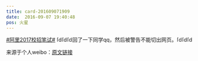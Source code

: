 ```yaml
---
title: card-201609071909
date:  2016-09-07 19:40:48
pos: 火星
---
```

<a  href="https://m.weibo.cn/search?containerid=231522type%3D1%26t%3D10%26q%3D%23%E9%98%BF%E9%87%8C2017%E6%A0%A1%E6%8B%9B%E7%AC%94%E8%AF%95%23" data-hide=""><span class="surl-text">#阿里2017校招笔试#</span></a> <span class="url-icon"><img alt=[doge] src="https://h5.sinaimg.cn/m/emoticon/icon/others/d_doge-be7f768d78.png" style="width:1em; height:1em;" /></span><span class="url-icon"><img alt=[doge] src="https://h5.sinaimg.cn/m/emoticon/icon/others/d_doge-be7f768d78.png" style="width:1em; height:1em;" /></span><span class="url-icon"><img alt=[doge] src="https://h5.sinaimg.cn/m/emoticon/icon/others/d_doge-be7f768d78.png" style="width:1em; height:1em;" /></span>回了一下同学qq，然后被警告不能切出网页。<span class="url-icon"><img alt=[doge] src="https://h5.sinaimg.cn/m/emoticon/icon/others/d_doge-be7f768d78.png" style="width:1em; height:1em;" /></span><span class="url-icon"><img alt=[doge] src="https://h5.sinaimg.cn/m/emoticon/icon/others/d_doge-be7f768d78.png" style="width:1em; height:1em;" /></span><span class="url-icon"><img alt=[doge] src="https://h5.sinaimg.cn/m/emoticon/icon/others/d_doge-be7f768d78.png" style="width:1em; height:1em;" /></span> 

来源于个人weibo：[原文链接](https://m.weibo.cn/status/E7clp0DAs?mblogid=E7clp0DAs)